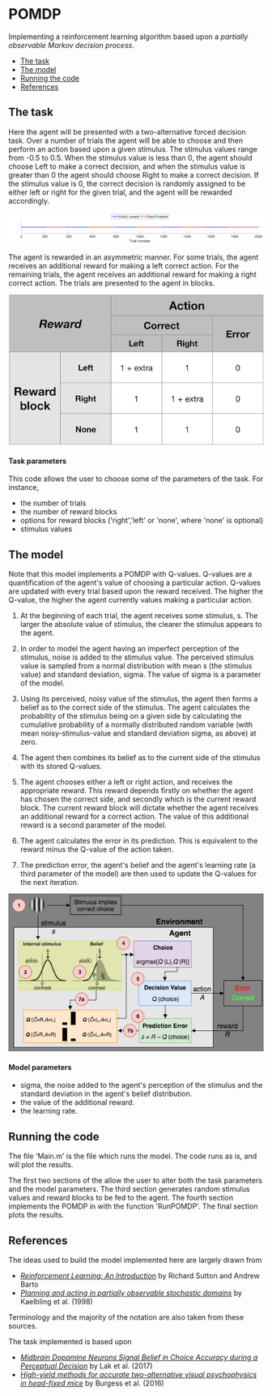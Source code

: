 # POMDP

Implementing a reinforcement learning algorithm based upon a _partially observable Markov decision process_. 

* [The task](#the-task)
* [The model](#the-model)
* [Running the code](#running-the-code)
* [References](#references)

## The task

Here the agent will be presented with a two-alternative forced decision task. Over a number of trials the agent will be able to choose and then perform an action based upon a given stimulus. The stimulus values range from -0.5 to 0.5. When the stimulus value is less than 0, the agent should choose Left to make a correct decision, and when the stimulus value is greater than 0 the agent should choose Right to make a correct decision. If the stimulus value is 0, the correct decision is randomly assigned to be either left or right for the given trial, and the agent will be rewarded accordingly.

![Block structure](img/blockReward.png)

The agent is rewarded in an asymmetric manner. For some trials, the agent receives an additional reward for making a left correct action. For the remaining trials, the agent receives an additional reward for making a right correct action. The trials are presented to the agent in blocks.

![Reward structure](img/reward.png)

#### Task parameters

This code allows the user to choose some of the parameters of the task. For instance,

- the number of trials
- the number of reward blocks
- options for reward blocks ('right','left' or 'none', where 'none' is optional)
- stimulus values

## The model

Note that this model implements a POMDP with Q-values. Q-values are a quantification of the agent's value of choosing a particular action. Q-values are updated with every trial based upon the reward received. The higher the Q-value, the higher the agent currently values making a particular action.

1. At the beginning of each trial, the agent receives some stimulus, s. The larger the absolute value of stimulus, the clearer the stimulus appears to the agent.

2. In order to model the agent having an imperfect perception of the stimulus, noise is added to the stimulus value. The perceived stimulus value is sampled from a normal distribution with mean s (the stimulus value) and standard deviation, sigma. The value of sigma is a parameter of the model.

3. Using its perceived, noisy value of the stimulus, the agent then forms a belief as to the correct side of the stimulus. The agent calculates the probability of the stimulus being on a given side by calculating the cumulative probability of a normally distributed random variable (with mean noisy-stimulus-value and standard deviation sigma, as above) at zero.

4. The agent then combines its belief as to the current side of the stimulus with its stored Q-values.

5. The agent chooses either a left or right action, and receives the appropriate reward. This reward depends firstly on whether the agent has chosen the correct side, and secondly which is the current reward block. The current reward block will dictate whether the agent receives an additional reward for a correct action. The value of this additional reward is a second parameter of the model.

6. The agent calculates the error in its prediction. This is equivalent to the reward minus the Q-value of the action taken.

7. The prediction error, the agent's belief and the agent's learning rate (a third parameter of the model) are then used to update the Q-values for the next iteration. 

 
![POMDP model flowchart](img/POMDP-flowchart.png)

#### Model parameters

- sigma, the noise added to the agent's perception of the stimulus and the standard deviation in the agent's belief distribution.
- the value of the additional reward.
- the learning rate.

## Running the code

The file 'Main.m' is the file which runs the model. The code runs as is, and will plot the results.

The first two sections of the allow the user to alter both the task parameters and the model parameters. The third section generates random stimulus values and reward blocks to be fed to the agent. The fourth section implements the POMDP in with the function 'RunPOMDP'. The final section plots the results.


## References

The ideas used to build the model implemented here are largely drawn from 
* [_Reinforcement Learning: An Introduction_](http://people.inf.elte.hu/lorincz/Files/RL_2006/SuttonBook.pdf) by Richard Sutton and Andrew Barto
* [_Planning and acting in partially observable stochastic domains_](https://doi.org/10.1016/S0004-3702(98)00023-X) by Kaelbling et al. (1998)

Terminology and the majority of the notation are also taken from these sources.

The task implemented is based upon
* [_Midbrain Dopamine Neurons Signal Belief in Choice Accuracy during a Perceptual Decision_](http://dx.doi.org/10.1016/j.cub.2017.02.026) by Lak et al. (2017)
* [_High-yield methods for accurate two-alternative visual psychophysics in head-fixed mice_](http://dx.doi.org/10.1101/051912) by Burgess et al. (2016)

